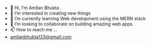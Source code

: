 - 👋 Hi, I’m Amllan Bhukta .
- 👀 I’m interested in creating new things
- 🌱 I’m currently learning Web development using the MERN stack
- 💞️ I’m looking to collaborate on building amazing web apps
- 📫 How to reach me ...
- amllanbhukta123@gmail.com
     
<!---
amllan123/amllan123 is a ✨ special ✨ repository because its `README.md` (this file) appears on your GitHub profile.
You can click the Preview link to take a look at your changes.
--->
